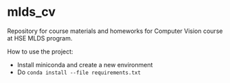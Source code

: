 # mlds_cv
Repository for course materials and homeworks for Computer Vision course at HSE MLDS program.

How to use the project:
- Install miniconda and create a new environment
- Do ```conda install --file requirements.txt```